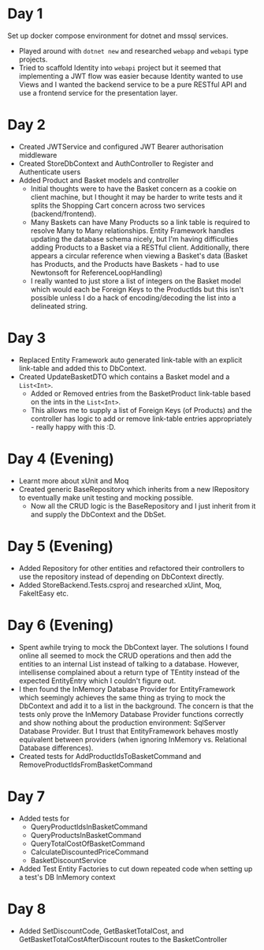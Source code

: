 # Day 1

Set up docker compose environment for dotnet and mssql services.

- Played around with `dotnet new` and researched `webapp` and `webapi` type projects.
- Tried to scaffold Identity into `webapi` project but it seemed that implementing a JWT flow was easier because Identity wanted to use Views and I wanted the backend service to be a pure RESTful API and use a frontend service for the presentation layer.

# Day 2

- Created JWTService and configured JWT Bearer authorisation middleware
- Created StoreDbContext and AuthController to Register and Authenticate users
- Added Product and Basket models and controller
  - Initial thoughts were to have the Basket concern as a cookie on client machine, but I thought it may be harder to write tests and it splits the Shopping Cart concern across two services (backend/frontend).
  - Many Baskets can have Many Products so a link table is required to resolve Many to Many relationships. Entity Framework handles updating the database schema nicely, but I'm having difficulties adding Products to a Basket via a RESTful client. Additionally, there appears a circular reference when viewing a Basket's data (Basket has Products, and the Products have Baskets - had to use Newtonsoft for ReferenceLoopHandling)
  - I really wanted to just store a list of integers on the Basket model which would each be Foreign Keys to the ProductIds but this isn't possible unless I do a hack of encoding/decoding the list into a delineated string.

# Day 3

- Replaced Entity Framework auto generated link-table with an explicit link-table and added this to DbContext.
- Created UpdateBasketDTO which contains a Basket model and a `List<Int>`.
  - Added or Removed entries from the BasketProduct link-table based on the ints in the `List<Int>`.
  - This allows me to supply a list of Foreign Keys (of Products) and the controller has logic to add or remove link-table entries appropriately - really happy with this :D.

# Day 4 (Evening)

- Learnt more about xUnit and Moq
- Created generic BaseRepository which inherits from a new IRepository to eventually make unit testing and mocking possible.
  - Now all the CRUD logic is the BaseRepository and I just inherit from it and supply the DbContext and the DbSet<T>.

# Day 5 (Evening)

- Added Repository for other entities and refactored their controllers to use the repository instead of depending on DbContext directly.
- Added StoreBackend.Tests.csproj and researched xUint, Moq, FakeItEasy etc.

# Day 6 (Evening)

- Spent awhile trying to mock the DbContext layer. The solutions I found online all seemed to mock the CRUD operations and then add the entities to an internal List instead of talking to a database. However, intellisense complained about a return type of TEntity instead of the expected EntityEntry<TEntity> which I couldn't figure out.
- I then found the InMemory Database Provider for EntityFramework which seemingly achieves the same thing as trying to mock the DbContext and add it to a list in the background. The concern is that the tests only prove the InMemory Database Provider functions correctly and show nothing about the production environment: SqlServer Database Provider. But I trust that EntityFramework behaves mostly equivalent between providers (when ignoring InMemory vs. Relational Database differences).
- Created tests for AddProductIdsToBasketCommand and RemoveProductIdsFromBasketCommand

# Day 7

- Added tests for
  - QueryProductIdsInBasketCommand
  - QueryProductsInBasketCommand
  - QueryTotalCostOfBasketCommand
  - CalculateDiscountedPriceCommand
  - BasketDiscountService
- Added Test Entity Factories to cut down repeated code when setting up a test's DB InMemory context

# Day 8

- Added SetDiscountCode, GetBasketTotalCost, and GetBasketTotalCostAfterDiscount routes to the BasketController
